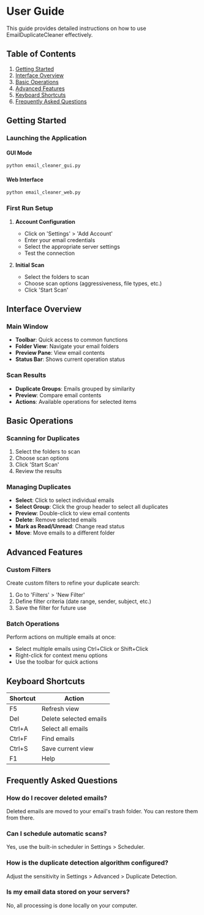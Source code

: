 # User Guide

This guide provides detailed instructions on how to use EmailDuplicateCleaner effectively.

## Table of Contents

1. [Getting Started](#getting-started)
2. [Interface Overview](#interface-overview)
3. [Basic Operations](#basic-operations)
4. [Advanced Features](#advanced-features)
5. [Keyboard Shortcuts](#keyboard-shortcuts)
6. [Frequently Asked Questions](#frequently-asked-questions)

## Getting Started

### Launching the Application

#### GUI Mode
```bash
python email_cleaner_gui.py
```

#### Web Interface
```bash
python email_cleaner_web.py
```

### First Run Setup

1. **Account Configuration**
   - Click on 'Settings' > 'Add Account'
   - Enter your email credentials
   - Select the appropriate server settings
   - Test the connection

2. **Initial Scan**
   - Select the folders to scan
   - Choose scan options (aggressiveness, file types, etc.)
   - Click 'Start Scan'

## Interface Overview

### Main Window
- **Toolbar**: Quick access to common functions
- **Folder View**: Navigate your email folders
- **Preview Pane**: View email contents
- **Status Bar**: Shows current operation status

### Scan Results
- **Duplicate Groups**: Emails grouped by similarity
- **Preview**: Compare email contents
- **Actions**: Available operations for selected items

## Basic Operations

### Scanning for Duplicates
1. Select the folders to scan
2. Choose scan options
3. Click 'Start Scan'
4. Review the results

### Managing Duplicates
- **Select**: Click to select individual emails
- **Select Group**: Click the group header to select all duplicates
- **Preview**: Double-click to view email contents
- **Delete**: Remove selected emails
- **Mark as Read/Unread**: Change read status
- **Move**: Move emails to a different folder

## Advanced Features

### Custom Filters
Create custom filters to refine your duplicate search:

1. Go to 'Filters' > 'New Filter'
2. Define filter criteria (date range, sender, subject, etc.)
3. Save the filter for future use

### Batch Operations
Perform actions on multiple emails at once:
- Select multiple emails using Ctrl+Click or Shift+Click
- Right-click for context menu options
- Use the toolbar for quick actions

## Keyboard Shortcuts

| Shortcut | Action |
|----------|--------|
| F5 | Refresh view |
| Del | Delete selected emails |
| Ctrl+A | Select all emails |
| Ctrl+F | Find emails |
| Ctrl+S | Save current view |
| F1 | Help |

## Frequently Asked Questions

### How do I recover deleted emails?
Deleted emails are moved to your email's trash folder. You can restore them from there.

### Can I schedule automatic scans?
Yes, use the built-in scheduler in Settings > Scheduler.

### How is the duplicate detection algorithm configured?
Adjust the sensitivity in Settings > Advanced > Duplicate Detection.

### Is my email data stored on your servers?
No, all processing is done locally on your computer.
